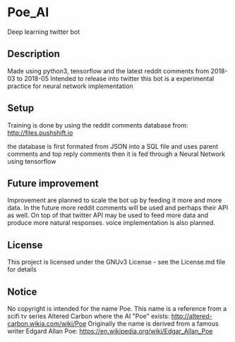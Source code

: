 # Poe_AI
Deep learning twitter bot 

## Description
Made using python3, tensorflow and the latest reddit comments from 2018-03 to 2018-05
Intended to release into twitter this bot is a experimental practice for neural network implementation


## Setup
Training is done by using the reddit comments database from:
http://files.pushshift.io

the database is first formated from JSON into a SQL file and uses parent comments and top reply comments
then it is fed through a Neural Network using tensorflow

## Future improvement

Improvement are planned to scale the bot up by feeding it more and more data.
In the future more reddit comments will be used and perhaps their API as well.
On top of that twitter API may be used to feed more data and produce more natural responses.
voice implementation is also planned.

## License
This project is licensed under the GNUv3 License - see the License.md file for details


## Notice

No copyright is intended for the name Poe.
This name is a reference from a scifi tv series Altered Carbon where the AI "Poe" exists:
http://altered-carbon.wikia.com/wiki/Poe
Originally the name is derived from a famous writer Edgard Allan Poe:
https://en.wikipedia.org/wiki/Edgar_Allan_Poe
